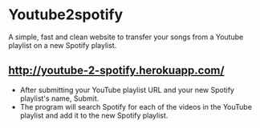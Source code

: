 # Youtube2spotify

A simple, fast and clean website to transfer your songs from a Youtube playlist on a new Spotify playlist.

## http://youtube-2-spotify.herokuapp.com/ 

- After submitting your YouTube playlist URL and your new Spotify playlist's name, Submit.
- The program will search Spotify for each of the videos in the YouTube playlist and add it to the new Spotify playlist.
